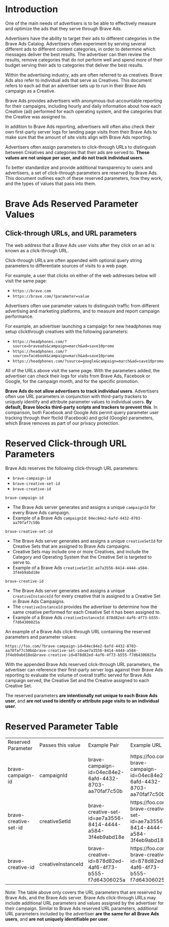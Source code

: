 # Introduction
One of the main needs of advertisers is to be able to effectively measure and optimize the ads that they serve through Brave Ads. 

Advertisers have the ability to target their ads to different categories in the Brave Ads Catalog. Advertisers often experiment by serving several different ads to different content categories, in order to determine which messages deliver the best results. The advertiser can then review the results, remove categories that do not perform well and spend more of their budget serving their ads to categories that deliver the best results. 

Within the advertising industry, ads are often referred to as creatives. Brave Ads also refer to individual ads that serve as Creatives. This document refers to each ad that an advertiser sets up to run in their Brave Ads campaign as a Creative.  

Brave Ads provides advertisers with anonymous-but-accountable reporting for their campaigns, including hourly and daily information about how each Creative (ad) performed for each operating system, and the categories that the Creative was assigned to. 

In addition to Brave Ads reporting, advertisers will often also check their own first-party server logs for landing page visits from their Brave Ads to make sure that the amount of site visits align with Brave Ads reporting. 

Advertisers often assign parameters to click-through URLs to distinguish between Creatives and categories that their ads are served to. **These values are not unique per user, and do not track individual users**. 

To better standardize and provide additional transparency to users and advertisers, a set of click-through parameters are reserved by Brave Ads. This document outlines each of these reserved parameters, how they work, and the types of values that pass into them. 

# Brave Ads Reserved Parameter Values 
## Click-through URLs, and URL parameters
The web address that a Brave Ads user visits after they click on an ad is known as a click-through URL. 

Click-through URLs are often appended with optional query string parameters to differentiate sources of visits to a web page. 

For example, a user that clicks on either of the web addresses below will visit the same page: 

* `https://brave.com` 
* `https://brave.com/?parameter=value`

Advertisers often use parameter values to distinguish traffic from different advertising and marketing platforms, and to measure and report campaign performance. 

For example, an advertiser launching a campaign for new headphones may setup clickthrough creatives with the following parameters: 

* `https://headphones.com/?source=braveads&campaign=march&ad=save10promo`
* `https://headphones.com/?source=facebook&campaign=march&ad=save10promo`
* `https://headphones.com/?source=google&campaign=march&ad=save10promo`

All of the URLs above visit the same page. With the parameters added, the advertiser can check their logs for visits from Brave Ads, Facebook or Google, for the campaign month, and for the specific promotion. 

**Brave Ads do not allow advertisers to track individual users**. Advertisers often use URL parameters in conjunction with third-party trackers to uniquely identify and attribute parameter values to individual users. **By default, Brave blocks third-party scripts and trackers to prevent this**. In comparison, both Facebook and Google Ads permit query parameter user tracking through their fbclid (Facebook) and gclid (Google) parameters, which Brave removes as part of our privacy protection.   

# Reserved Click-through URL Parameters
Brave Ads reserves the following click-through URL parameters: 

* `brave-campaign-id`
* `brave-creative-set-id`
* `brave-creative-id`

`brave-campaign-id`
* The Brave Ads server generates and assigns a unique `campaignId` for every Brave Ads campaign. 
* Example of a Brave Ads `campaignId`: `04ec84e2-6afd-4432-8703-aa70faf7c50b`

`brave-creative-set-id`
* The Brave Ads server generates and assigns a unique `creativeSetId` for Creative Sets that are assigned to Brave Ads campaigns. 
* Creative Sets may include one or more Creatives, and include the Category and Operating System that the Creative Set is targeted to serve to. 
* Example of a Brave Ads `creativeSetId`: `ae7a3556-8414-4444-a584-3f4eb9abd18e`

`brave-creative-id`
* The Brave Ads server generates and assigns a unique `creativeInstanceId` for every creative that is assigned to a Creative Set in Brave Ads Campaigns.
* The `creativeInstanceId` provides the advertiser to determine how the same creative performed for each Creative Set it has been assigned to. 
* Example of a Brave Ads `creativeInstanceId`: `878d82ed-4af6-4f73-b555-f7d64306025a`

An example of a Brave Ads click-through URL containing the reserved parameters and parameter values: 

`https://foo.com/?brave-campaign-id=04ec84e2-6afd-4432-8703-aa70faf7c50b&brave-creative-set-id=ae7a3556-8414-4444-a584-3f4eb9abd18e&brave-creative-id=878d82ed-4af6-4f73-b555-f7d64306025a`

With the appended Brave Ads reserved click-through URL parameters, the advertiser can reference their first-party server logs against their Brave Ads reporting to evaluate the volume of overall traffic served for Brave Ads campaign served, the Creative Set and the Creative assigned to each Creative Set. 

The reserved parameters **are intentionally not unique to each Brave Ads user**, and **are not used to identify or attribute page visits to an individual user**. 

# Reserved Parameter Table
<table>
<tr>
<td>Reserved Parameter</td>
<td>Passes this value</td>
<td>Example Pair</td>
<td>Example URL</td>
</tr>
<tr>
<td>brave-campaign-id</td>
<td>campaignId</td>
<td>brave-campaign-id=04ec84e2-6afd-4432-8703-aa70faf7c50b</td>
<td>https://foo.com/?brave-campaign-id=04ec84e2-6afd-4432-8703-aa70faf7c50b</td>
</tr>
<tr>
<td>brave-creative-set-id</td>
<td>creativeSetId</td>
<td>brave-creative-set-id=ae7a3556-8414-4444-a584-3f4eb9abd18e</td>
<td>https://foo.com/?brave-creative-set-id=ae7a3556-8414-4444-a584-3f4eb9abd18e</td>
</tr>
<tr>
<td>brave-creative-id</td>
<td>creativeInstanceId</td>
<td>brave-creative-id=878d82ed-4af6-4f73-b555-f7d64306025a</td>
<td>https://foo.com/?brave-creative-id=878d82ed-4af6-4f73-b555-f7d64306025a</td>
</tr>
</table>

Note: The table above only covers the URL parameters that are reserved by Brave Ads, and the Brave Ads server. Brave Ads click-through URLs may include additional URL parameters and values assigned by the advertiser for their campaign. Similar to Brave Ads reserved URL parameters, additional URL parameters included by the advertiser **are the same for all Brave Ads users**, and **are not uniquely identifiable per user**. 
